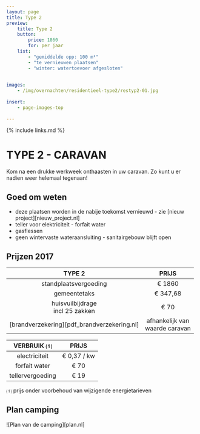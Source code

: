 ```yaml
---
layout: page
title: Type 2
preview: 
    title: Type 2
    button:
        price: 1860
        for: per jaar
    list:
        - "gemiddelde opp: 100 m²"
        - "te vernieuwen plaatsen"
        - "winter: watertoevoer afgesloten"
        
        
images:
    - /img/overnachten/residentieel-type2/restyp2-01.jpg
    
insert:
    - page-images-top
    
---
```


{% include links.md %}

# TYPE 2 - CARAVAN 

Kom na een drukke werkweek onthaasten in uw caravan. Zo kunt u er nadien weer helemaal tegenaan!


## Goed om weten

- deze plaatsen worden in de nabije toekomst vernieuwd - zie [nieuw project][nieuw_project.nl]
- teller voor elektriciteit - forfait water
- gasflessen
- geen wintervaste wateraansluiting - sanitairgebouw blijft open


## Prijzen 2017

TYPE 2                |PRIJS           |
:--------------------:|:--------------:|
standplaatsvergoeding |€ 1860               
gemeentetaks          |€ 347,68
huisvuilbijdrage<br>incl 25 zakken<br> | € 70    
[brandverzekering][pdf_brandverzekering.nl]|afhankelijk van <br>waarde caravan


VERBRUIK ⑴           |PRIJS          |
:--------------------:|:-------------:|
electriciteit         | € 0,37 / kw        
forfait water         | € 70 
tellervergoeding      | € 19 

⑴ prijs onder voorbehoud van wijzigende energietarieven

## Plan camping

![Plan van de camping][plan.nl]
